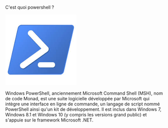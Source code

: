 C'est quoi powershell ?                                                

![](https://github.com/EnzoooPNT/Powershell/blob/main/IMAGE/powershell%20logo.jpg)

Windows PowerShell, anciennement Microsoft Command Shell (MSH), nom de code Monad, est une suite logicielle développée par Microsoft qui intègre une interface en ligne de commande, un langage de script nommé PowerShell ainsi qu'un kit de développement. Il est inclus dans Windows 7, Windows 8.1 et Windows 10 (y compris les versions grand public) et s'appuie sur le framework Microsoft .NET.
